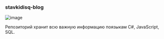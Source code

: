 ### stavkidisq-blog

![image](https://user-images.githubusercontent.com/57217014/195415462-7725e368-ab0c-45ad-a927-8e7bf6a1fb67.png)

Репозиторий хранит всю важную информацию поязыкам C#, JavaScript, SQL.
